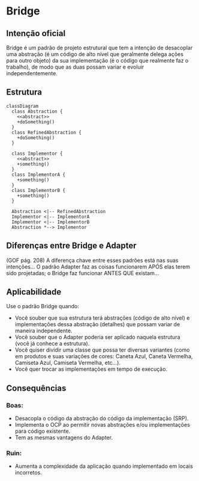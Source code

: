 # Bridge

## Intenção oficial

Bridge é um padrão de projeto estrutural que tem a intenção de desacoplar uma abstração (é um código de alto nível que geralmente delega ações para outro objeto) da sua implementação (é o código que realmente faz o trabalho), de modo que as duas possam variar e evoluir independentemente.

## Estrutura

```mermaid
classDiagram
  class Abstraction {
    <<abstract>>
    +doSomething()
  }
  class RefinedAbstraction {
    +doSomething()
  }

  class Implementor {
    <<abstract>>
    +something()
  }
  class ImplementorA {
    +something()
  }
  class ImplementorB {
    +something()
  }

  Abstraction <|-- RefinedAbstraction
  Implementor <|-- ImplementorA
  Implementor <|-- ImplementorB
  Abstraction *--> Implementor
```

## Diferenças entre Bridge e Adapter

(GOF pág. 208) A diferença chave entre esses padrões está nas suas intenções... O padrão Adapter faz as coisas funcionarem APÓS elas terem sido projetadas; o Bridge faz funcionar ANTES QUE existam...

## Aplicabilidade

Use o padrão Bridge quando:
- Você souber que sua estrutura terá abstrações (código de alto nível) e implementações dessa abstração (detalhes) que possam variar de maneira independente.
- Você souber que o Adapter poderia ser aplicado naquela estrutura (você já conhece a estrutura).
- Você quiser dividir uma classe que possa ter diversas variantes (como em produtos e suas variações de cores: Caneta Azul, Caneta Vermelha, Camiseta Azul, Camiseta Vermelha, etc...).
- Você quer trocar as implementações em tempo de execução.

## Consequências

### Boas:

- Desacopla o código da abstração do código da implementação (SRP).
- Implementa o OCP ao permitir novas abstrações e/ou implementações para código existente.
- Tem as mesmas vantagens do Adapter.

### Ruin:

- Aumenta a complexidade da aplicação quando implementado em locais incorretos.
